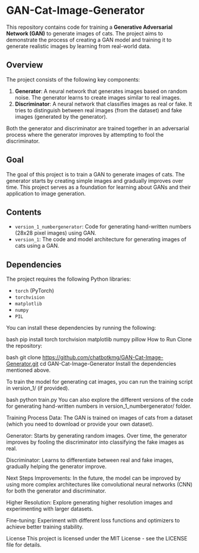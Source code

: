 # GAN-Cat-Image-Generator

This repository contains code for training a **Generative Adversarial Network (GAN)** to generate images of cats. The project aims to demonstrate the process of creating a GAN model and training it to generate realistic images by learning from real-world data.

## Overview

The project consists of the following key components:

1. **Generator**: A neural network that generates images based on random noise. The generator learns to create images similar to real images.
2. **Discriminator**: A neural network that classifies images as real or fake. It tries to distinguish between real images (from the dataset) and fake images (generated by the generator).

Both the generator and discriminator are trained together in an adversarial process where the generator improves by attempting to fool the discriminator.

## Goal

The goal of this project is to train a GAN to generate images of cats. The generator starts by creating simple images and gradually improves over time. This project serves as a foundation for learning about GANs and their application to image generation.

## Contents

- `version_1_numbergenerator`: Code for generating hand-written numbers (28x28 pixel images) using GAN.
- `version_1`: The code and model architecture for generating images of cats using a GAN.

## Dependencies

The project requires the following Python libraries:

- `torch` (PyTorch)
- `torchvision`
- `matplotlib`
- `numpy`
- `PIL`

You can install these dependencies by running the following:

bash
pip install torch torchvision matplotlib numpy pillow
How to Run
Clone the repository:

bash
git clone https://github.com/chatbotkmg/GAN-Cat-Image-Generator.git
cd GAN-Cat-Image-Generator
Install the dependencies mentioned above.

To train the model for generating cat images, you can run the training script in version_1/ (if provided).

bash
python train.py
You can also explore the different versions of the code for generating hand-written numbers in version_1_numbergenerator/ folder.

Training Process
Data: The GAN is trained on images of cats from a dataset (which you need to download or provide your own dataset).

Generator: Starts by generating random images. Over time, the generator improves by fooling the discriminator into classifying the fake images as real.

Discriminator: Learns to differentiate between real and fake images, gradually helping the generator improve.

Next Steps
Improvements: In the future, the model can be improved by using more complex architectures like convolutional neural networks (CNN) for both the generator and discriminator.

Higher Resolution: Explore generating higher resolution images and experimenting with larger datasets.

Fine-tuning: Experiment with different loss functions and optimizers to achieve better training stability.

License
This project is licensed under the MIT License - see the LICENSE file for details.
